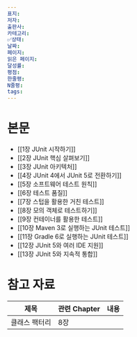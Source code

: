 ```yaml
---
표지: 
저자: 
출판사: 
카테고리: 
✅상태: 
날짜: 
페이지: 
읽은 페이지: 
달성률: 
평점: 
한줄평: 
N줄평: 
tags:
---
```

# 본문
- [[1장 JUnit 시작하기]]
- [[2장 JUnit 핵심 살펴보기]]
- [[3장 JUnit 아키텍처]]
- [[4장 JUnit 4에서 JUnit 5로 전환하기]]
- [[5장 소프트웨어 테스트 원칙]]
- [[6장 테스트 품질]]
- [[7장 스텁을 활용한 거친 테스트]]
- [[8장 모의 객체로 테스트하기]]
- [[9장 컨테이너를 활용한 테스트]]
- [[10장 Maven 3로 실행하는 JUnit 테스트]]
- [[11장 Gradle 6로 실행하는 JUnit 테스트]]
- [[12장 JUnit 5와 여러 IDE 지원]]
- [[13장 JUnit 5와 지속적 통합]]

# 참고 자료

| 제목      | 관련 Chapter | 내용  |
| ------- | ---------- | --- |
| 클래스 팩터리 | 8장         |     |



